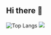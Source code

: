 ## Hi there 👋


![Top Langs](https://github-readme-stats.vercel.app/api/top-langs/?username=harr1424&layout=compact)
![](https://api.visitorbadge.io/api/VisitorHit?user=harr1424f&repo=harr1424&countColor=%237B1E7A)

